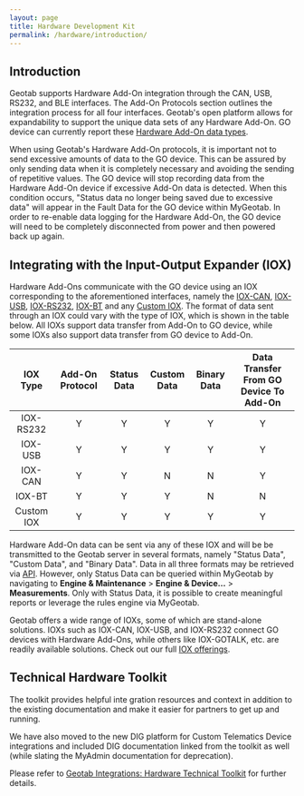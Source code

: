 ```yaml
---
layout: page
title: Hardware Development Kit
permalink: /hardware/introduction/
---
```


## Introduction

Geotab supports Hardware Add-On integration through the CAN, USB, RS232, and BLE interfaces. The Add-On Protocols section outlines the integration process for all four interfaces. Geotab's open platform allows for expandability to support the unique data sets of any Hardware Add-On. GO device can currently report these [Hardware Add-On data types](../hardware-add-on-data-types/).

When using Geotab's Hardware Add-On protocols, it is important not to send excessive amounts of data to the GO device.  This can be assured by only sending data when it is completely necessary and avoiding the sending of repetitive values. The GO device will stop recording data from the Hardware Add-On device if excessive Add-On data is detected. When this condition occurs, "Status data no longer being saved due to excessive data" will appear in the Fault Data for the GO device within MyGeotab. In order to re-enable data logging for the Hardware Add-On, the GO device will need to be completely disconnected from power and then powered back up again.

## Integrating with the Input-Output Expander (IOX)

Hardware Add-Ons communicate with the GO device using an IOX corresponding to the aforementioned interfaces, namely the [IOX-CAN](https://docs.google.com/document/d/19Wlwsb_AnpE3AndOf1cbiFLzTOCI5fwscOwQh5a6jF8/preview), [IOX-USB](https://docs.google.com/document/d/1_vocie4MYAHAUBOJ_AUXzYN11jrR5jyCynFgbqigFys/preview), [IOX-RS232](https://docs.google.com/document/d/1UDEwQOY2zH1ABQ3UP6rdlcZ--LPt5SUbKEZ_AZgUsWk/preview), [IOX-BT](https://docs.google.com/document/d/1ICzpfhyYQEl1acQtJ9AGw09pzH5ADHNC8EGIcvTP2KU/preview) and any [Custom IOX](../developing-an-iox/hardware-design-guide/). The format of data sent through an IOX could vary with the type of IOX, which is shown in the table below. All IOXs support data transfer from Add-On to GO device, while some IOXs also support data transfer from GO device to Add-On.

| IOX Type | Add-On Protocol | Status Data | Custom Data | Binary Data | Data Transfer From GO Device To Add-On   |
| :---: | :---: | :---: | :---: | :---: | :---: |
| IOX-RS232 | Y | Y | Y | Y | Y |
| IOX-USB | Y | Y | Y | Y | Y |
| IOX-CAN | Y | Y | N | N | Y |
| IOX-BT | Y | Y | Y | N | N |
| Custom IOX | Y | Y | Y | Y | Y |

Hardware Add-On data can be sent via any of these IOX and will be be transmitted to the Geotab server in several formats, namely "Status Data", "Custom Data", and "Binary Data". Data in all three formats may be retrieved via [API](../../software/introduction). However, only Status Data can be queried within MyGeotab by navigating to **Engine &amp; Maintenance** > **Engine &amp; Device…** > **Measurements**. Only with Status Data, it is possible to create meaningful reports or leverage the rules engine via MyGeotab.

Geotab offers a wide range of IOXs, some of which are stand-alone solutions. IOXs such as IOX-CAN, IOX-USB, and IOX-RS232 connect GO devices with Hardware Add-Ons, while others like IOX-GOTALK, etc. are readily available solutions. Check out our full [IOX offerings](https://www.geotab.com/blog/iox-expansion/).

## Technical Hardware Toolkit

The toolkit provides helpful inte gration resources and context in addition to the existing documentation and make it easier for partners to get up and running. 

We have also moved to the new DIG platform for Custom Telematics Device integrations and included DIG documentation linked from the toolkit as well (while slating the MyAdmin documentation for deprecation).

Please refer to [Geotab Integrations: Hardware Technical Toolkit](https://docs.google.com/presentation/d/1SH-VX9GeVImHUyaqJgCzZ28fMa0-sVqh4ue-sNRTO9M/) for further details.